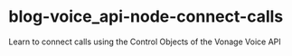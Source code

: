 # blog-voice_api-node-connect-calls
Learn to connect calls using the Control Objects of the Vonage Voice API
